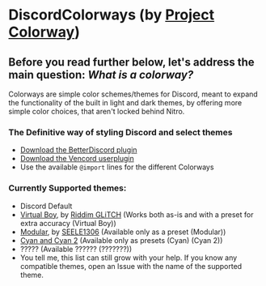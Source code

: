 # DiscordColorways (by [Project Colorway](https://github.com/DaBluLite/ProjectColorway))

## Before you read further below, let's address the main question: *What is a colorway?*
Colorways are simple color schemes/themes for Discord, meant to expand the functionality of the built in light and dark themes, by offering more simple color choices, that aren't locked behind Nitro.

### The Definitive way of styling Discord and select themes

* [Download the BetterDiscord plugin](https://raw.githubusercontent.com/DaBluLite/DiscordColorways/master/DiscordColorways.plugin.js)
* [Download the Vencord userplugin](https://raw.githubusercontent.com/DaBluLite/DiscordColorways/master/VencordUserPlugin/discordColorways)
* Use the available `@import` lines for the different Colorways

### Currently Supported themes:
* Discord Default
* [Virtual Boy](https://github.com/Riddim-GLiTCH/Virtual-Boy), by [Riddim GLiTCH](https://github.com/Riddim-GLiTCH) (Works both as-is and with a preset for extra accuracy (Virtual Boy))
* [Modular](https://github.com/SEELE1306/Modular), by [SEELE1306](https://github.com/SEELE1306) (Available only as a preset (Modular))
* [Cyan and Cyan 2](https://github.com/DaBluLite/Cyan) (Available only as presets (Cyan) (Cyan 2))
* ????? (Available ?????? (???????))
* You tell me, this list can still grow with your help. If you know any compatible themes, open an Issue with the name of the supported theme.
